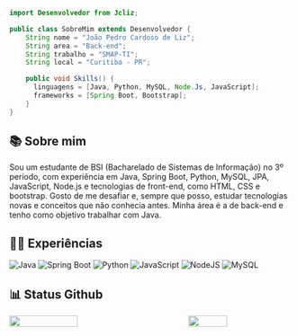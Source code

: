 ```java
import Desenvolvedor from Jcliz;

public class SobreMim extends Desenvolvedor {
    String nome = "João Pedro Cardoso de Liz";
    String area = "Back-end";
    String trabalho = "SMAP-TI";
    String local = "Curitiba - PR";

    public void Skills() {
      linguagens = [Java, Python, MySQL, Node.Js, JavaScript];
      frameworks = [Spring Boot, Bootstrap];
    }
}
```

## 📚 Sobre mim

Sou um estudante de BSI (Bacharelado de Sistemas de Informação) no 3º período, com experiência em Java, Spring Boot, Python, MySQL, JPA, JavaScript, Node.js e tecnologias de front-end, como HTML, CSS e bootstrap. Gosto de me desafiar e, sempre que posso, 
estudar tecnologias novas e conceitos que não conhecia antes. Minha área é a de back-end e tenho como objetivo trabalhar com Java.

## 👨‍💻 Experiências

<div width="49%" height="195px">

![Java](https://img.shields.io/badge/java-%23ED8B00.svg?style=for-the-badge&logo=openjdk&logoColor=white)
![Spring Boot](https://img.shields.io/badge/spring%20boot-%236DB33F.svg?style=for-the-badge&logo=springboot&logoColor=white)
![Python](https://img.shields.io/badge/python-%233776AB.svg?style=for-the-badge&logo=python&logoColor=%23FFD43B)
![JavaScript](https://img.shields.io/badge/javascript-%23323330.svg?style=for-the-badge&logo=javascript&logoColor=%23F7DF1E)
![NodeJS](https://img.shields.io/badge/node.js-6DA55F?style=for-the-badge&logo=node.js&logoColor=white)
![MySQL](https://img.shields.io/badge/mysql-4479A1.svg?style=for-the-badge&logo=mysql&logoColor=white)
<!-- ![MongoDB](https://img.shields.io/badge/MongoDB-%234ea94b.svg?style=for-the-badge&logo=mongodb&logoColor=white) -->

<!-- ## 🎓 Atualmente estou aperfeiçoando meus conhecimentos em:

<div width="50%" height="200px">

![Java](https://img.shields.io/badge/java-%23ED8B00.svg?style=for-the-badge&logo=openjdk&logoColor=white) -->

## 📊 Status Github

<div style="display: flex; justify-content: space-between; align-items: center;">
  <img src="https://github-readme-stats.vercel.app/api?username=Jcliz&show_icons=true&theme=dark" style="width: 49%; height: auto;" />
  <img src="https://github-readme-stats.vercel.app/api/top-langs/?username=Jcliz&layout=compact&theme=dark" style="width: 37%; height: auto;" />
</div>
